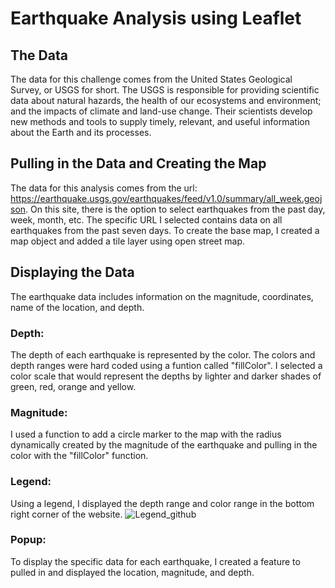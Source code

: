 # Earthquake Analysis using Leaflet

## The Data
The data for this challenge comes from the United States Geological Survey, or USGS for short. The USGS is responsible for providing scientific data about natural hazards, the health of our ecosystems and environment; and the impacts of climate and land-use change. Their scientists develop new methods and tools to supply timely, relevant, and useful information about the Earth and its processes. 

## Pulling in the Data and Creating the Map
The data for this analysis comes from the url: https://earthquake.usgs.gov/earthquakes/feed/v1.0/summary/all_week.geojson. On this site, there is the option to select earthquakes from the past day, week, month, etc. The specific URL I selected contains data on all earthquakes from the past seven days. To create the base map, I created a map object and added a tile layer using open street map. 

## Displaying the Data
The earthquake data includes information on the magnitude, coordinates, name of the location, and depth. 

### Depth: 
The depth of each earthquake is represented by the color. The colors and depth ranges were hard coded using a funtion called "fillColor". I selected a color scale that would represent the depths by lighter and darker shades of green, red, orange and yellow. 
### Magnitude: 
I used a function to add a circle marker to the map with the radius dynamically created by the magnitude of the earthquake and pulling in the color with the "fillColor" function. 
### Legend:
Using a legend, I displayed the depth range and color range in the bottom right corner of the website. 
![Legend_github](https://user-images.githubusercontent.com/74504885/122318178-46c34600-cee4-11eb-969d-a248836f4010.PNG)

### Popup:
To display the specific data for each earthquake, I created a feature to pulled in and displayed the location, magnitude, and depth. 

